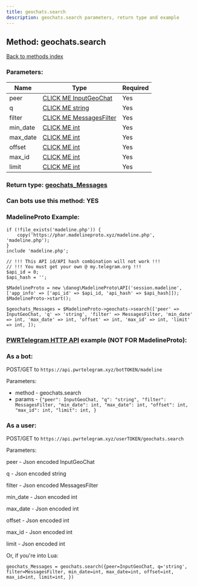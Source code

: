 ```yaml
---
title: geochats.search
description: geochats.search parameters, return type and example
---
```

## Method: geochats.search  
[Back to methods index](index.md)


### Parameters:

| Name     |    Type       | Required |
|----------|---------------|----------|
|peer|[CLICK ME InputGeoChat](../types/InputGeoChat.md) | Yes|
|q|[CLICK ME string](../types/string.md) | Yes|
|filter|[CLICK ME MessagesFilter](../types/MessagesFilter.md) | Yes|
|min\_date|[CLICK ME int](../types/int.md) | Yes|
|max\_date|[CLICK ME int](../types/int.md) | Yes|
|offset|[CLICK ME int](../types/int.md) | Yes|
|max\_id|[CLICK ME int](../types/int.md) | Yes|
|limit|[CLICK ME int](../types/int.md) | Yes|


### Return type: [geochats\_Messages](../types/geochats_Messages.md)

### Can bots use this method: **YES**


### MadelineProto Example:


```
if (!file_exists('madeline.php')) {
    copy('https://phar.madelineproto.xyz/madeline.php', 'madeline.php');
}
include 'madeline.php';

// !!! This API id/API hash combination will not work !!!
// !!! You must get your own @ my.telegram.org !!!
$api_id = 0;
$api_hash = '';

$MadelineProto = new \danog\MadelineProto\API('session.madeline', ['app_info' => ['api_id' => $api_id, 'api_hash' => $api_hash]]);
$MadelineProto->start();

$geochats_Messages = $MadelineProto->geochats->search(['peer' => InputGeoChat, 'q' => 'string', 'filter' => MessagesFilter, 'min_date' => int, 'max_date' => int, 'offset' => int, 'max_id' => int, 'limit' => int, ]);
```

### [PWRTelegram HTTP API](https://pwrtelegram.xyz) example (NOT FOR MadelineProto):

### As a bot:

POST/GET to `https://api.pwrtelegram.xyz/botTOKEN/madeline`

Parameters:

* method - geochats.search
* params - `{"peer": InputGeoChat, "q": "string", "filter": MessagesFilter, "min_date": int, "max_date": int, "offset": int, "max_id": int, "limit": int, }`



### As a user:

POST/GET to `https://api.pwrtelegram.xyz/userTOKEN/geochats.search`

Parameters:

peer - Json encoded InputGeoChat

q - Json encoded string

filter - Json encoded MessagesFilter

min_date - Json encoded int

max_date - Json encoded int

offset - Json encoded int

max_id - Json encoded int

limit - Json encoded int




Or, if you're into Lua:

```
geochats_Messages = geochats.search({peer=InputGeoChat, q='string', filter=MessagesFilter, min_date=int, max_date=int, offset=int, max_id=int, limit=int, })
```

